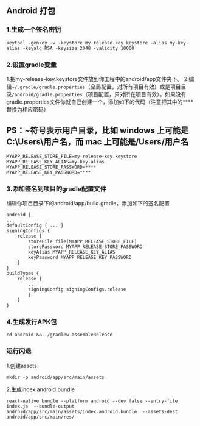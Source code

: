 
## Android 打包

### 1.生成一个签名密钥

```
keytool -genkey -v -keystore my-release-key.keystore -alias my-key-alias -keyalg RSA -keysize 2048 -validity 10000
```

### 2.设置gradle变量
1.把my-release-key.keystore文件放到你工程中的android/app文件夹下。
2.编辑`~/.gradle/gradle.properties`（全局配置，对所有项目有效）或是项目目录`/android/gradle.properties`（项目配置，只对所在项目有效）。如果没有gradle.properties文件你就自己创建一个，添加如下的代码（注意把其中的****替换为相应密码）
## PS：~符号表示用户目录，比如 windows 上可能是C:\Users\用户名，而 mac 上可能是/Users/用户名
```
MYAPP_RELEASE_STORE_FILE=my-release-key.keystore
MYAPP_RELEASE_KEY_ALIAS=my-key-alias
MYAPP_RELEASE_STORE_PASSWORD=****
MYAPP_RELEASE_KEY_PASSWORD=****
```

### 3.添加签名到项目的gradle配置文件
编辑你项目目录下的android/app/build.gradle，添加如下的签名配置
```
android {
...
defaultConfig { ... }
signingConfigs {
    release {
        storeFile file(MYAPP_RELEASE_STORE_FILE)
        storePassword MYAPP_RELEASE_STORE_PASSWORD
        keyAlias MYAPP_RELEASE_KEY_ALIAS
        keyPassword MYAPP_RELEASE_KEY_PASSWORD
    }
}
buildTypes {
    release {
        ...
        signingConfig signingConfigs.release
        }
    }
}
```

### 4.生成发行APK包
```
cd android && ./gradlew assembleRelease
```

### 运行闪退
1.创建assets
```
mkdir -p android/app/src/main/assets
```
2.生成index.android.bundle
```
react-native bundle --platform android --dev false --entry-file index.js  --bundle-output android/app/src/main/assets/index.android.bundle  --assets-dest android/app/src/main/res/
```
